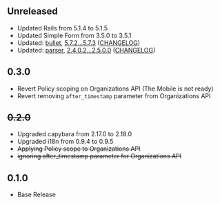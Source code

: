 ## Unreleased
- Updated Rails from 5.1.4 to 5.1.5
- Updated Simple Form from 3.5.0 to 3.5.1
- Updated: [bullet](http://github.com/flyerhzm/bullet), [5.7.2...5.7.3](https://github.com/flyerhzm/bullet/compare/5.7.2...5.7.3) ([CHANGELOG](https://github.com/flyerhzm/bullet/blob/master/CHANGELOG.md))
- Updated: [parser](https://github.com/whitequark/parser), [2.4.0.2...2.5.0.0](https://github.com/whitequark/parser/compare/v2.4.0.2...v2.5.0.0) ([CHANGELOG](https://github.com/whitequark/parser/blob/master/CHANGELOG.md))

## 0.3.0
- Revert Policy scoping on Organizations API (The Mobile is not ready)
- Revert removing `after_timestamp` parameter from Organizations API

## ~~0.2.0~~
- Upgraded capybara from 2.17.0 to 2.18.0
- Upgraded i18n from 0.9.4 to 0.9.5
- ~~Applying Policy scope to Organizations API~~
- ~~ignoring after_timestamp parameter for Organizations API~~

## 0.1.0
- Base Release

